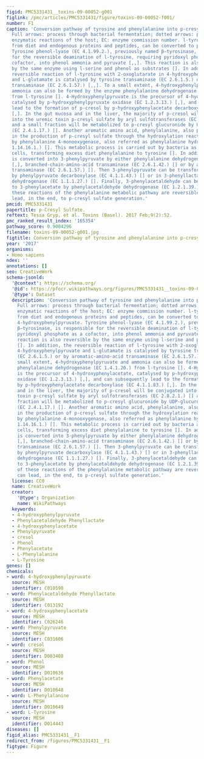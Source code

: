 ```yaml
---
figid: PMC5331431__toxins-09-00052-g001
figlink: /pmc/articles/PMC5331431/figure/toxins-09-00052-f001/
number: F1
caption: 'Conversion pathway of tyrosine and phenylalanine into p-cresyl sulfate.
  Full arrows: process through bacterial fermentation; dotted arrows: process through
  enzymatic reactions of the host; EC: enzyme commission number. l-tyrosine, derived
  from diet and endogenous proteins and peptides, can be converted to phenol and 4-hydroxyphenylpyruvate.
  Tyrosine phenol-lyase (EC 4.1.99.2.), previously named β–tyrosinase, is responsible
  for the reversible deamination of l-tyrosine, requiring pyridoxyl phosphate as a
  cofactor, into phenol ammonia and pyruvate [,,]. This reaction is also reversible
  by the same enzyme using l-serine and phenol as substrates []. In addition, the
  reversible reaction of l-tyrosine with 2-oxoglutarate in 4-hydroxyphenylpyruvate
  and L-glutamate is catalysed by tyrosine transaminase (EC 2.6.1.5.) or by aromatic-amino-acid
  transaminase (EC 2.6.1.57.) [,,]. To a small extent, 4-hydroxyphenylpyruvate and
  ammonia can also be formed by the enzyme phenylalanine dehydrogenase (EC 1.4.1.20.)
  from l-tyrosine []. 4-Hydroxyphenylpyruvate is the precursor of 4-hydroxyphenylacetate,
  catalysed by p-hydroxyphenylpyruvate oxidase (EC 1.2.3.13.) [,], and can subsequently
  lead to the formation of p-cresol by p-hydroxyphenylacetate decarboxylase (EC 4.1.1.83.)
  [,]. In the gut mucosa and in the liver, the majority of p-cresol will be conjugated
  into the uremic toxin p-cresyl sulfate by aryl sulfotransferases (EC 2.8.2.1.) []
  and a small fraction will be metabolized to p-cresyl glucuronide by UDP-glucuronyltransferases
  (EC 2.4.1.17.) []. Another aromatic amino acid, phenylalanine, also plays a role
  in the production of p-cresyl sulfate through the hydroxylation reaction to tyrosine
  by phenylalanine 4-monooxygenase, also referred as phenylalanine hydroxylase (EC
  1.14.16.1.) []. This metabolic process is carried out by bacteria as well by liver
  cells, transforming excess diet phenylalanine to tyrosine []. In addition, phenylalanine
  is converted into 3-phenylpyruvate by either phenylalanine dehydrogenase (EC 1.4.1.20.)
  [,], branched-chain-amino-acid transaminase (EC 2.6.1.42.) [] or by aromatic-amino-acid
  transaminase (EC 2.6.1.57.) []. Then 3-phenylpyruvate can be transformed in 3-phenylacetaldehyde
  by phenylpyruvate decarboxylase (EC 4.1.1.43.) [] or in 3-phenyllactate by l-lactate
  dehydrogenase (EC 1.1.1.27.) []. Finally, 3-phenylacetaldehyde can be converted
  to 3-phenylacetate by phenylacetaldehyde dehydrogenase (EC 1.2.1.39.) [,]. All of
  these reactions of the phenylalanine metabolic pathway are reversible, which can
  lead, in the end, to p-cresyl sulfate generation.'
pmcid: PMC5331431
papertitle: p-Cresyl Sulfate.
reftext: Tessa Gryp, et al. Toxins (Basel). 2017 Feb;9(2):52.
pmc_ranked_result_index: '165354'
pathway_score: 0.9084296
filename: toxins-09-00052-g001.jpg
figtitle: Conversion pathway of tyrosine and phenylalanine into p-cresyl sulfate
year: '2017'
organisms:
- Homo sapiens
ndex: ''
annotations: []
seo: CreativeWork
schema-jsonld:
  '@context': https://schema.org/
  '@id': https://pfocr.wikipathways.org/figures/PMC5331431__toxins-09-00052-g001.html
  '@type': Dataset
  description: 'Conversion pathway of tyrosine and phenylalanine into p-cresyl sulfate.
    Full arrows: process through bacterial fermentation; dotted arrows: process through
    enzymatic reactions of the host; EC: enzyme commission number. l-tyrosine, derived
    from diet and endogenous proteins and peptides, can be converted to phenol and
    4-hydroxyphenylpyruvate. Tyrosine phenol-lyase (EC 4.1.99.2.), previously named
    β–tyrosinase, is responsible for the reversible deamination of l-tyrosine, requiring
    pyridoxyl phosphate as a cofactor, into phenol ammonia and pyruvate [,,]. This
    reaction is also reversible by the same enzyme using l-serine and phenol as substrates
    []. In addition, the reversible reaction of l-tyrosine with 2-oxoglutarate in
    4-hydroxyphenylpyruvate and L-glutamate is catalysed by tyrosine transaminase
    (EC 2.6.1.5.) or by aromatic-amino-acid transaminase (EC 2.6.1.57.) [,,]. To a
    small extent, 4-hydroxyphenylpyruvate and ammonia can also be formed by the enzyme
    phenylalanine dehydrogenase (EC 1.4.1.20.) from l-tyrosine []. 4-Hydroxyphenylpyruvate
    is the precursor of 4-hydroxyphenylacetate, catalysed by p-hydroxyphenylpyruvate
    oxidase (EC 1.2.3.13.) [,], and can subsequently lead to the formation of p-cresol
    by p-hydroxyphenylacetate decarboxylase (EC 4.1.1.83.) [,]. In the gut mucosa
    and in the liver, the majority of p-cresol will be conjugated into the uremic
    toxin p-cresyl sulfate by aryl sulfotransferases (EC 2.8.2.1.) [] and a small
    fraction will be metabolized to p-cresyl glucuronide by UDP-glucuronyltransferases
    (EC 2.4.1.17.) []. Another aromatic amino acid, phenylalanine, also plays a role
    in the production of p-cresyl sulfate through the hydroxylation reaction to tyrosine
    by phenylalanine 4-monooxygenase, also referred as phenylalanine hydroxylase (EC
    1.14.16.1.) []. This metabolic process is carried out by bacteria as well by liver
    cells, transforming excess diet phenylalanine to tyrosine []. In addition, phenylalanine
    is converted into 3-phenylpyruvate by either phenylalanine dehydrogenase (EC 1.4.1.20.)
    [,], branched-chain-amino-acid transaminase (EC 2.6.1.42.) [] or by aromatic-amino-acid
    transaminase (EC 2.6.1.57.) []. Then 3-phenylpyruvate can be transformed in 3-phenylacetaldehyde
    by phenylpyruvate decarboxylase (EC 4.1.1.43.) [] or in 3-phenyllactate by l-lactate
    dehydrogenase (EC 1.1.1.27.) []. Finally, 3-phenylacetaldehyde can be converted
    to 3-phenylacetate by phenylacetaldehyde dehydrogenase (EC 1.2.1.39.) [,]. All
    of these reactions of the phenylalanine metabolic pathway are reversible, which
    can lead, in the end, to p-cresyl sulfate generation.'
  license: CC0
  name: CreativeWork
  creator:
    '@type': Organization
    name: WikiPathways
  keywords:
  - 4-hydroxyphenylpyruvate
  - Phenylacetaldehyde Phenyllactate
  - 4-hydroxyphenylacetate
  - Phenylpyruvate
  - cresol
  - Phenol
  - Phenylacetate
  - L-Phenylalanine
  - L-Tyrosine
genes: []
chemicals:
- word: 4-hydroxyphenylpyruvate
  source: MESH
  identifier: C010590
- word: Phenylacetaldehyde Phenyllactate
  source: MESH
  identifier: C013192
- word: 4-hydroxyphenylacetate
  source: MESH
  identifier: C026246
- word: Phenylpyruvate
  source: MESH
  identifier: C031606
- word: cresol
  source: MESH
  identifier: D003408
- word: Phenol
  source: MESH
  identifier: D010636
- word: Phenylacetate
  source: MESH
  identifier: D010648
- word: L-Phenylalanine
  source: MESH
  identifier: D010649
- word: L-Tyrosine
  source: MESH
  identifier: D014443
diseases: []
figid_alias: PMC5331431__F1
redirect_from: /figures/PMC5331431__F1
figtype: Figure
---
```

